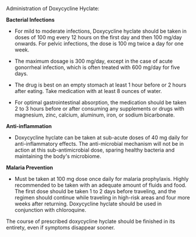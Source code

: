 Administration of Doxycycline Hyclate:

**Bacterial Infections**

- For mild to moderate infections, Doxycycline hyclate should be taken in doses of 100 mg every 12 hours on the first day and then 100 mg/day onwards. For pelvic infections, the dose is 100 mg twice a day for one week.

- The maximum dosage is 300 mg/day, except in the case of acute gonorrheal infection, which is often treated with 600 mg/day for five days.

- The drug is best on an empty stomach at least 1 hour before or 2 hours after eating. Take medication with at least 8 ounces of water.

- For optimal gastrointestinal absorption, the medication should be taken 2 to 3 hours before or after consuming any supplements or drugs with magnesium, zinc, calcium, aluminum, iron, or sodium bicarbonate.

**Anti-inflammation**

- Doxycycline hyclate can be taken at sub-acute doses of 40 mg daily for anti-inflammatory effects. The anti-microbial mechanism will not be in action at this sub-antimicrobial dose, sparing healthy bacteria and maintaining the body's microbiome.

**Malaria Prevention**

- Must be taken at 100 mg dose once daily for malaria prophylaxis. Highly recommended to be taken with an adequate amount of fluids and food. The first dose should be taken 1 to 2 days before traveling, and the regimen should continue while traveling in high-risk areas and four more weeks after returning. Doxycycline hyclate should be used in conjunction with chloroquine.

The course of prescribed doxycycline hyclate should be finished in its entirety, even if symptoms disappear sooner.